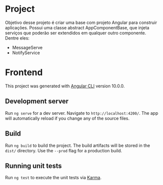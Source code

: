 # Project

Objetivo desse projeto é criar uma base com projeto Angular para construir aplicações.
Possui uma classe abstract AppComponentBase, que injeta serviços que poderão ser extendidos em qualquer outro componente.
Dentre eles:

- MessageServe
- NotifyService

# Frontend

This project was generated with [Angular CLI](https://github.com/angular/angular-cli) version 10.0.0.

## Development server

Run `ng serve` for a dev server. Navigate to `http://localhost:4200/`. The app will automatically reload if you change any of the source files.

## Build

Run `ng build` to build the project. The build artifacts will be stored in the `dist/` directory. Use the `--prod` flag for a production build.

## Running unit tests

Run `ng test` to execute the unit tests via [Karma](https://karma-runner.github.io).
